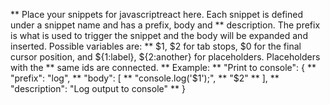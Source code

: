 ** Place your snippets for javascriptreact here. Each snippet is defined under a snippet name and has a prefix, body and
** description. The prefix is what is used to trigger the snippet and the body will be expanded and inserted. Possible variables are:
** $1, $2 for tab stops, $0 for the final cursor position, and ${1:label}, ${2:another} for placeholders. Placeholders with the
** same ids are connected.
** Example:
** "Print to console": {
** "prefix": "log",
** "body": [
** "console.log('$1');",
** "$2"
** ],
** "description": "Log output to console"
** }
